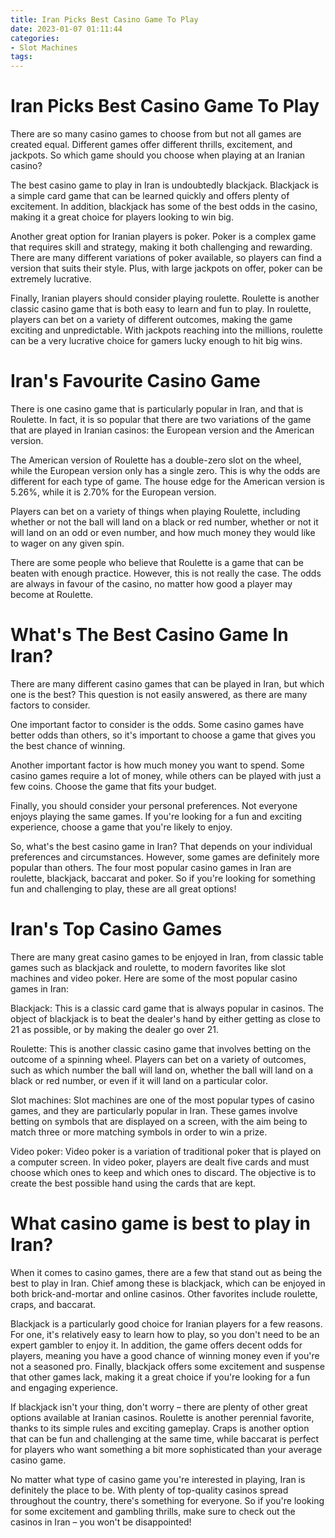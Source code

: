 ```yaml
---
title: Iran Picks Best Casino Game To Play 
date: 2023-01-07 01:11:44
categories:
- Slot Machines
tags:
---
```



#  Iran Picks Best Casino Game To Play 

There are so many casino games to choose from but not all games are created equal. Different games offer different thrills, excitement, and jackpots. So which game should you choose when playing at an Iranian casino?

The best casino game to play in Iran is undoubtedly blackjack. Blackjack is a simple card game that can be learned quickly and offers plenty of excitement. In addition, blackjack has some of the best odds in the casino, making it a great choice for players looking to win big.

Another great option for Iranian players is poker. Poker is a complex game that requires skill and strategy, making it both challenging and rewarding. There are many different variations of poker available, so players can find a version that suits their style. Plus, with large jackpots on offer, poker can be extremely lucrative.

Finally, Iranian players should consider playing roulette. Roulette is another classic casino game that is both easy to learn and fun to play. In roulette, players can bet on a variety of different outcomes, making the game exciting and unpredictable. With jackpots reaching into the millions, roulette can be a very lucrative choice for gamers lucky enough to hit big wins.

#  Iran's Favourite Casino Game 

There is one casino game that is particularly popular in Iran, and that is Roulette. In fact, it is so popular that there are two variations of the game that are played in Iranian casinos: the European version and the American version.

The American version of Roulette has a double-zero slot on the wheel, while the European version only has a single zero. This is why the odds are different for each type of game. The house edge for the American version is 5.26%, while it is 2.70% for the European version.

Players can bet on a variety of things when playing Roulette, including whether or not the ball will land on a black or red number, whether or not it will land on an odd or even number, and how much money they would like to wager on any given spin.

There are some people who believe that Roulette is a game that can be beaten with enough practice. However, this is not really the case. The odds are always in favour of the casino, no matter how good a player may become at Roulette.

#  What's The Best Casino Game In Iran? 

There are many different casino games that can be played in Iran, but which one is the best? This question is not easily answered, as there are many factors to consider.

One important factor to consider is the odds. Some casino games have better odds than others, so it's important to choose a game that gives you the best chance of winning. 

Another important factor is how much money you want to spend. Some casino games require a lot of money, while others can be played with just a few coins. Choose the game that fits your budget. 

Finally, you should consider your personal preferences. Not everyone enjoys playing the same games. If you're looking for a fun and exciting experience, choose a game that you're likely to enjoy. 

So, what's the best casino game in Iran? That depends on your individual preferences and circumstances. However, some games are definitely more popular than others. The four most popular casino games in Iran are roulette, blackjack, baccarat and poker. So if you're looking for something fun and challenging to play, these are all great options!

#  Iran's Top Casino Games 

There are many great casino games to be enjoyed in Iran, from classic table games such as blackjack and roulette, to modern favorites like slot machines and video poker. Here are some of the most popular casino games in Iran:

Blackjack: This is a classic card game that is always popular in casinos. The object of blackjack is to beat the dealer's hand by either getting as close to 21 as possible, or by making the dealer go over 21.

Roulette: This is another classic casino game that involves betting on the outcome of a spinning wheel. Players can bet on a variety of outcomes, such as which number the ball will land on, whether the ball will land on a black or red number, or even if it will land on a particular color.

Slot machines: Slot machines are one of the most popular types of casino games, and they are particularly popular in Iran. These games involve betting on symbols that are displayed on a screen, with the aim being to match three or more matching symbols in order to win a prize.

Video poker: Video poker is a variation of traditional poker that is played on a computer screen. In video poker, players are dealt five cards and must choose which ones to keep and which ones to discard. The objective is to create the best possible hand using the cards that are kept.

#  What casino game is best to play in Iran?

When it comes to casino games, there are a few that stand out as being the best to play in Iran. Chief among these is blackjack, which can be enjoyed in both brick-and-mortar and online casinos. Other favorites include roulette, craps, and baccarat.

Blackjack is a particularly good choice for Iranian players for a few reasons. For one, it's relatively easy to learn how to play, so you don't need to be an expert gambler to enjoy it. In addition, the game offers decent odds for players, meaning you have a good chance of winning money even if you're not a seasoned pro. Finally, blackjack offers some excitement and suspense that other games lack, making it a great choice if you're looking for a fun and engaging experience.

If blackjack isn't your thing, don't worry – there are plenty of other great options available at Iranian casinos. Roulette is another perennial favorite, thanks to its simple rules and exciting gameplay. Craps is another option that can be fun and challenging at the same time, while baccarat is perfect for players who want something a bit more sophisticated than your average casino game.

No matter what type of casino game you're interested in playing, Iran is definitely the place to be. With plenty of top-quality casinos spread throughout the country, there's something for everyone. So if you're looking for some excitement and gambling thrills, make sure to check out the casinos in Iran – you won't be disappointed!